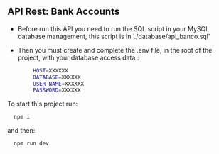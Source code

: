 ## API Rest: Bank Accounts

- Before run this API you need to run the SQL script in your MySQL database management, this script is in './database/api_banco.sql'

- Then you must create and complete the .env file, in the root of the project, with your database access data : 
```bash
        HOST=XXXXXX
        DATABASE=XXXXXX
        USER_NAME=XXXXXX
        PASSWORD=XXXXXX
```

To start this project run:

```bash
  npm i
```
and then:
```bash
  npm run dev
```
